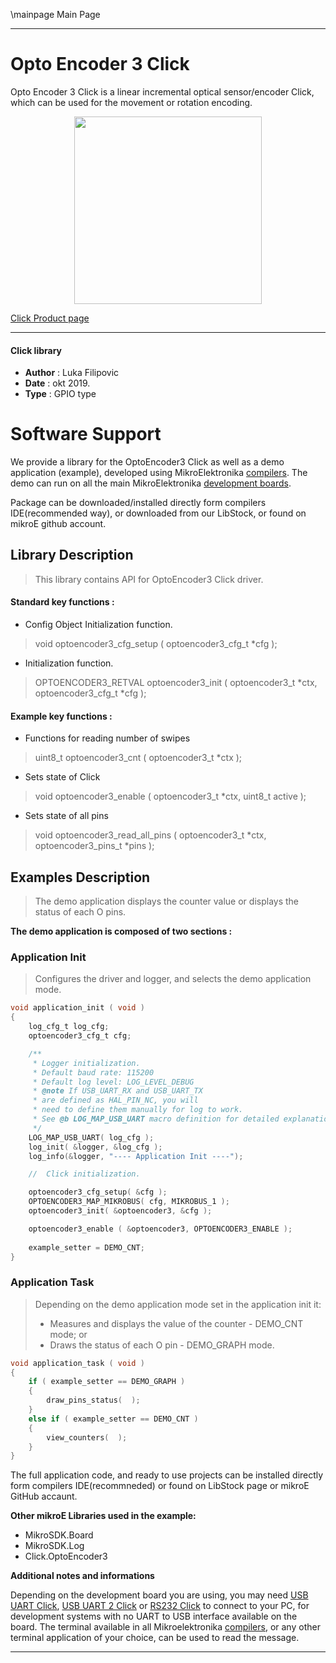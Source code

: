 \mainpage Main Page

---
# Opto Encoder 3 Click

Opto Encoder 3 Click is a linear incremental optical sensor/encoder Click, which can be used for the movement or rotation encoding.

<p align="center">
  <img src="https://download.mikroe.com/images/click_for_ide/optoencoder3_click.png" height=300px>
</p>

[Click Product page](https://www.mikroe.com/opto-encoder-3-click)

---


#### Click library 

- **Author**        : Luka Filipovic
- **Date**          : okt 2019.
- **Type**          : GPIO type


# Software Support

We provide a library for the OptoEncoder3 Click 
as well as a demo application (example), developed using MikroElektronika 
[compilers](https://shop.mikroe.com/compilers). 
The demo can run on all the main MikroElektronika [development boards](https://shop.mikroe.com/development-boards).

Package can be downloaded/installed directly form compilers IDE(recommended way), or downloaded from our LibStock, or found on mikroE github account. 

## Library Description

> This library contains API for OptoEncoder3 Click driver.

#### Standard key functions :

- Config Object Initialization function.
> void optoencoder3_cfg_setup ( optoencoder3_cfg_t *cfg ); 
 
- Initialization function.
> OPTOENCODER3_RETVAL optoencoder3_init ( optoencoder3_t *ctx, optoencoder3_cfg_t *cfg );


#### Example key functions :

- Functions for reading number of swipes
> uint8_t optoencoder3_cnt ( optoencoder3_t *ctx );
 
- Sets state of Click
> void optoencoder3_enable ( optoencoder3_t *ctx, uint8_t active );

- Sets state of all pins
> void optoencoder3_read_all_pins ( optoencoder3_t *ctx, optoencoder3_pins_t *pins );

## Examples Description

> The demo application displays the counter value or displays the status of each O pins.

**The demo application is composed of two sections :**

### Application Init 

> Configures the driver and logger, and selects the demo application mode.

```c
void application_init ( void )
{
    log_cfg_t log_cfg;
    optoencoder3_cfg_t cfg;

    /** 
     * Logger initialization.
     * Default baud rate: 115200
     * Default log level: LOG_LEVEL_DEBUG
     * @note If USB_UART_RX and USB_UART_TX 
     * are defined as HAL_PIN_NC, you will 
     * need to define them manually for log to work. 
     * See @b LOG_MAP_USB_UART macro definition for detailed explanation.
     */
    LOG_MAP_USB_UART( log_cfg );
    log_init( &logger, &log_cfg );
    log_info(&logger, "---- Application Init ----");

    //  Click initialization.

    optoencoder3_cfg_setup( &cfg );
    OPTOENCODER3_MAP_MIKROBUS( cfg, MIKROBUS_1 );
    optoencoder3_init( &optoencoder3, &cfg );

    optoencoder3_enable ( &optoencoder3, OPTOENCODER3_ENABLE );
    
    example_setter = DEMO_CNT;
}
```

### Application Task

> Depending on the demo application mode set in the application init it:
>    - Measures and displays the value of the counter - DEMO_CNT mode; or
>    - Draws the status of each O pin - DEMO_GRAPH mode.

```c
void application_task ( void )
{
    if ( example_setter == DEMO_GRAPH )
    {
        draw_pins_status(  );
    }
    else if ( example_setter == DEMO_CNT )
    {
        view_counters(  );
    }
}
```

The full application code, and ready to use projects can be  installed directly form compilers IDE(recommneded) or found on LibStock page or mikroE GitHub accaunt.

**Other mikroE Libraries used in the example:** 

- MikroSDK.Board
- MikroSDK.Log
- Click.OptoEncoder3

**Additional notes and informations**

Depending on the development board you are using, you may need 
[USB UART Click](https://shop.mikroe.com/usb-uart-click), 
[USB UART 2 Click](https://shop.mikroe.com/usb-uart-2-click) or 
[RS232 Click](https://shop.mikroe.com/rs232-click) to connect to your PC, for 
development systems with no UART to USB interface available on the board. The 
terminal available in all Mikroelektronika 
[compilers](https://shop.mikroe.com/compilers), or any other terminal application 
of your choice, can be used to read the message.



---
